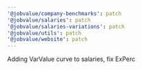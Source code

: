 ```yaml
---
'@jobvalue/company-benchmarks': patch
'@jobvalue/salaries': patch
'@jobvalue/salaries-variations': patch
'@jobvalue/utils': patch
'@jobvalue/website': patch
---
```


Adding VarValue curve to salaries, fix ExPerc
